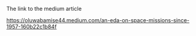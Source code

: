 The link to the medium article

https://oluwabamise44.medium.com/an-eda-on-space-missions-since-1957-160b22c1b84f
